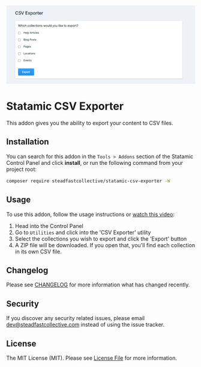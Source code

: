 <!-- statamic:hide -->

![Screenshot of CSV Export Utility](./screenshot.png)

# Statamic CSV Exporter

<!-- /statamic:hide -->

This addon gives you the ability to export your content to CSV files.

## Installation

You can search for this addon in the `Tools > Addons` section of the Statamic Control Panel and click **install**, or run the following command from your project root:

``` bash
composer require steadfastcollective/statamic-csv-exporter -W
```

## Usage

To use this addon, follow the usage instructions or [watch this video](https://www.loom.com/share/2d4f2777408a47b1b53d283a0db2cba4):

1. Head into the Control Panel
2. Go to `Utilities` and click into the 'CSV Exporter' utility
3. Select the collections you wish to export and click the 'Export' button
4. A ZIP file will be downloaded. If you open that, you'll find each collection in its own CSV file.

## Changelog

Please see [CHANGELOG](https://github.com/steadfast-collective/statamic-csv-exporter/blob/main/CHANGELOG.md) for more information what has changed recently.

## Security

If you discover any security related issues, please email [dev@steadfastcollective.com](mailto:dev@steadfastcollective.com) instead of using the issue tracker.

## License

The MIT License (MIT). Please see [License File](https://github.com/steadfast-collective/statamic-csv-exporter/blob/main/LICENSE.md) for more information.
